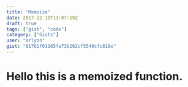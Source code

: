 ```yaml
---
title: "Memoize"
date: 2017-12-19T13:07:19Z
draft: true
tags: ["gist", "code"]
category: ["Gists"]
user: "arlyon"
gist: "81761f01165fa73b262cf5540cfc818e"
---
```


# Hello this is a memoized function.


